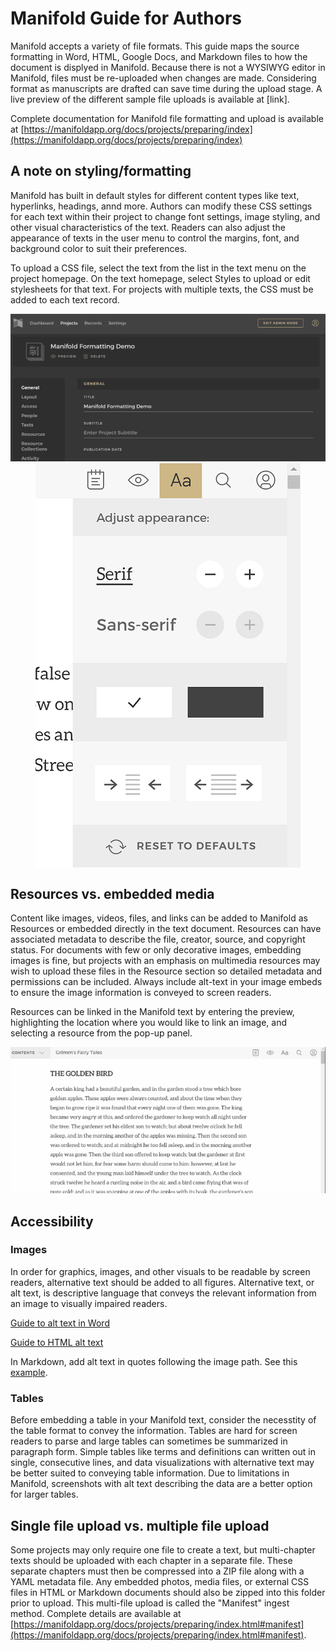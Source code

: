 # Manifold Guide for Authors
Manifold accepts a variety of file formats. This guide maps the source formatting in Word, HTML, Google Docs, and Markdown files to how the document is displyed in Manifold. Because there is not a WYSIWYG editor in Manifold, files must be re-uploaded when changes are made. Considering format as manuscripts are drafted can save time during the upload stage. A live preview of the different sample file uploads is available at [link].

Complete documentation for Manifold file formatting and upload is available at [https://manifoldapp.org/docs/projects/preparing/index](https://manifoldapp.org/docs/projects/preparing/index)

## A note on styling/formatting
Manifold has built in default styles for different content types like text, hyperlinks, headings, annd more. Authors can modify these CSS settings for each text within their project to change font settings, image styling, and other visual characteristics of the text. Readers can also adjust the appearance of texts in the user menu to control the margins, font, and background color to suit their preferences. 

To upload a CSS file, select the text from the list in the text menu on the project homepage. On the text homepage, select Styles to upload or edit stylesheets for that text. For projects with multiple texts, the CSS must be added to each text record.

<img src="img/styles2.gif" alt="This moving gif illustrates how to navigate to the styles page of a text record by selecting a text and then clicking Styles from the left-hand menu" max-width="530px" height="auto" />

<img src="img/readerSettings.png" alt="Reader appearance settings" max-width="300px" height="auto" style="display:block; margin-left: auto; margin-right: auto;"/>

## Resources vs. embedded media
Content like images, videos, files, and links can be added to Manifold as Resources or embedded directly in the text document. Resources can have associated metadata to describe the file, creator, source, and copyright status. For documents with few or only decorative images, embedding images is fine, but projects with an emphasis on multimedia resources may wish to upload these files in the Resource section so detailed metadata and permissions can be included. Always include alt-text in your image embeds to ensure the image information is conveyed to screen readers.

Resources can be linked in the Manifold text by entering the preview, highlighting the location where you would like to link an image, and selecting a resource from the pop-up panel.

<img src="img/resources2.gif" alt="This gif shows how to link a resource in a text by highlighting a word or phrase in the text, selecting Resource from the dropdown, and then selecting a resource from the popup pane" max-width="630px" height="auto" />

## Accessibility

### Images
In order for graphics, images, and other visuals to be readable by screen readers, alternative text should be added to all figures. Alternative text, or alt text, is descriptive language that conveys the relevant information from an image to visually impaired readers.

[Guide to alt text in Word](https://support.microsoft.com/en-us/office/add-alternative-text-to-a-shape-picture-chart-smartart-graphic-or-other-object-44989b2a-903c-4d9a-b742-6a75b451c669)

[Guide to HTML alt text](https://moz.com/learn/seo/alt-text)

In Markdown, add alt text in quotes following the image path. See this [example](https://www.markdownguide.org/basic-syntax/#images-1).

### Tables
Before embedding a table in your Manifold text, consider the necesstity of the table format to convey the information. Tables are hard for screen readers to parse and large tables can sometimes be summarized in paragraph form. Simple tables like terms and definitions can written out in single, consecutive lines, and data visualizations with alternative text may be better suited to conveying table information. Due to limitations in Manifold, screenshots with alt text describing the data are a better option for larger tables.

## Single file upload vs. multiple file upload
Some projects may only require one file to create a text, but multi-chapter texts should be uploaded with each chapter in a separate file. These separate chapters must then be compressed into a ZIP file along with a YAML metadata file. Any embedded photos, media files, or external CSS files in HTML or Markdown documents should also be zipped into this folder prior to upload. This multi-file upload is called the "Manifest" ingest method. Complete details are available at [https://manifoldapp.org/docs/projects/preparing/index.html#manifest](https://manifoldapp.org/docs/projects/preparing/index.html#manifest).

